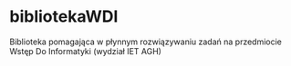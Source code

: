 # bibliotekaWDI
Biblioteka pomagająca w płynnym rozwiązywaniu zadań na przedmiocie Wstęp Do Informatyki (wydział IET AGH)
